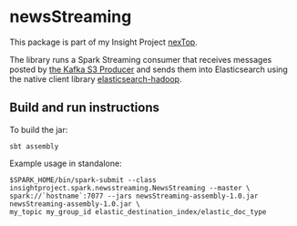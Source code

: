 # newsStreaming
This package is part of my Insight Project [nexTop](https://github.com/rentzso/nextop).

The library runs a Spark Streaming consumer that receives messages posted by [the Kafka S3 Producer](https://github.com/rentzso/producerS3) and sends them into Elasticsearch using the native client library [elasticsearch-hadoop](https://github.com/elastic/elasticsearch-hadoop).

## Build and run instructions
To build the jar:
```
sbt assembly
```

Example usage in standalone:
```
$SPARK_HOME/bin/spark-submit --class insightproject.spark.newsstreaming.NewsStreaming --master \
spark://`hostname`:7077 --jars newsStreaming-assembly-1.0.jar newsStreaming-assembly-1.0.jar \
my_topic my_group_id elastic_destination_index/elastic_doc_type
```
